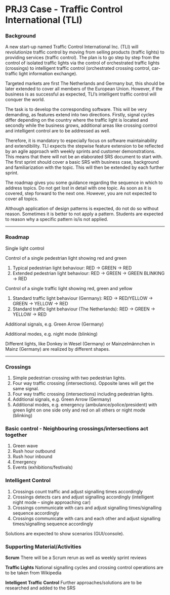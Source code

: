 # PRJ3 Case - Traffic Control International (TLI)
 
### Background
A new start-up named Traffic Control International Inc. (TLI) will revolutionize traffic control by moving from selling products (traffic lights) to providing services (traffic control). The plan is to go step by step from the control of isolated traffic lights via the control of orchestrated traffic lights (crossings) to intelligent traffic control (orchestrated crossing control, car-traffic light information exchange).

Targeted markets are first The Netherlands and Germany but, this should be later extended to cover   all members of the European Union. However, if the business is as successful as expected, TLI’s intelligent traffic control will conquer the world.

The task is to develop the corresponding software. This will be very demanding, as features extend into two directions. Firstly, signal cycles differ depending on the country where the traffic light is located and secondly while the business grows, additional areas like crossing control and intelligent control are to be addressed as well.   

Therefore, it is mandatory to especially focus on software maintainability and extendibility. TLI expects the stepwise feature extension to be reflected by an agile approach with weekly sprints and customer demonstrations. This means that there will not be an elaborated SRS document to start with. The first sprint should cover a basic SRS with business case, background and familiarization with the topic. This will then be extended by each further sprint.

The roadmap gives you some guidance regarding the sequence in which to address topics. Do not get lost in detail with one topic. As soon as it is covered, step forward to the next one. However, you are not expected to cover all topics.

Although application of design patterns is expected, do not do so without reason. Sometimes it is better to not apply a pattern. Students are expected to reason why a specific pattern is/is not applied.

 ---

### Roadmap

Single light control

Control of a single pedestrian light showing red and green

1. Typical pedestrian light behaviour: RED -> GREEN -> RED
2. Extended pedestrian light behaviour: RED -> GREEN -> GREEN BLINKING -> RED

Control of a single traffic light showing red, green and yellow

1. Standard traffic light behaviour (Germany): RED -> RED/YELLOW -> GREEN -> YELLOW -> RED
2. Standard traffic light behaviour (The Netherlands): RED -> GREEN -> YELLOW -> RED

Additional signals, e.g. Green Arrow (Germany)

Additional modes, e.g. night mode (blinking)

Different lights, like Donkey in Wesel (Germany) or Mainzelmännchen in Mainz (Germany) are realized by different shapes.

 ---

### Crossings
1. Simple pedestrian crossing with two pedestrian lights.
2. Four way traffic crossing (intersections). Opposite lanes will get the same signal.
3. Four way traffic crossing (intersections) including pedestrian lights.
4. Additional signals, e.g. Green Arrow (Germany)
5. Additional modes, e.g. emergency (ambulance/police/president) with green light on one side only and red on all others or night mode (blinking)
 

### Basic control - Neighbouring crossings/intersections act together
1. Green wave
2. Rush hour outbound
3. Rush hour inbound
4. Emergency
5. Events (exhibitions/festivals)
 

### Intelligent Control
  1. Crossings count traffic and adjust signalling times accordingly
  2. Crossings detects cars and adjust signalling accordingly (intelligent night mode – single approaching car)
  3. Crossings communicate with cars and adjust signalling times/signalling sequence accordingly
  4. Crossings communicate with cars and each other and adjust signalling times/signalling sequence accordingly
 

Solutions are expected to show scenarios (GUI/console).


### Supporting Material/Activities

**Scrum** There will be a Scrum rerun as well as weekly sprint reviews

**Traffic Lights** National signalling cycles and crossing control operations are to be taken from Wikipedia

**Intelligent Traffic Control** Further approaches/solutions are to be researched and added to the SRS
